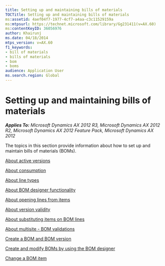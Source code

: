 ```yaml
---
title: Setting up and maintaining bills of materials
TOCTitle: Setting up and maintaining bills of materials
ms:assetid: 4aef04f7-1977-4cf7-a4aa-c3c11529159a
ms:mtpsurl: https://technet.microsoft.com/library/Gg231411(v=AX.60)
ms:contentKeyID: 36056976
author: Khairunj
ms.date: 04/18/2014
mtps_version: v=AX.60
f1_keywords:
- bill of materials
- bills of materials
- bom
- boms
audience: Application User
ms.search.region: Global
---
```


# Setting up and maintaining bills of materials 


_**Applies To:** Microsoft Dynamics AX 2012 R3, Microsoft Dynamics AX 2012 R2, Microsoft Dynamics AX 2012 Feature Pack, Microsoft Dynamics AX 2012_

The topics in this section provide information about how to set up and maintain bills of materials (BOMs).

[About active versions](about-active-versions.md)

[About consumption](about-consumption.md)

[About line types](about-line-types.md)

[About BOM designer functionality](about-bom-designer-functionality.md)

[About opening lines from items](about-opening-lines-from-items.md)

[About version validity](about-version-validity.md)

[About substituting items on BOM lines](about-substituting-items-on-bom-lines.md)

[About multisite - BOM validations](about-multisite-bom-validations.md)

[Create a BOM and BOM version](create-a-bom-and-bom-version.md)

[Create and modify BOMs by using the BOM designer](create-and-modify-boms-by-using-the-bom-designer.md)

[Change a BOM item](change-a-bom-item.md)

  


